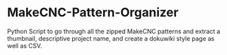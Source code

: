 # MakeCNC-Pattern-Organizer
Python Script to go through all the zipped MakeCNC patterns and extract a thumbnail, descriptive project name, and create a dokuwiki style page as well as CSV.

